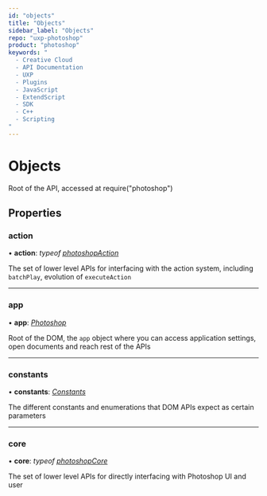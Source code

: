 ```yaml
---
id: "objects"
title: "Objects"
sidebar_label: "Objects"
repo: "uxp-photoshop"
product: "photoshop"
keywords: "
  - Creative Cloud
  - API Documentation
  - UXP
  - Plugins
  - JavaScript
  - ExtendScript
  - SDK
  - C++
  - Scripting
"
---
```


# Objects

Root of the API, accessed at require("photoshop")

## Properties

### action

• **action**: *typeof* [*photoshopAction*](/ps_reference/media/photoshopaction/)

The set of lower level APIs for interfacing with the action system, including `batchPlay`,
evolution of `executeAction`

___

### app

• **app**: [*Photoshop*](/ps_reference/classes/photoshop/)

Root of the DOM, the `app` object where you can access application settings,
open documents and reach rest of the APIs

___

### constants

• **constants**: [*Constants*](/ps_reference/modules/constants/)

The different constants and enumerations that DOM APIs expect as certain parameters

___

### core

• **core**: *typeof* [*photoshopCore*](/ps_reference/media/photoshopcore/)

The set of lower level APIs for directly interfacing with Photoshop UI and user

